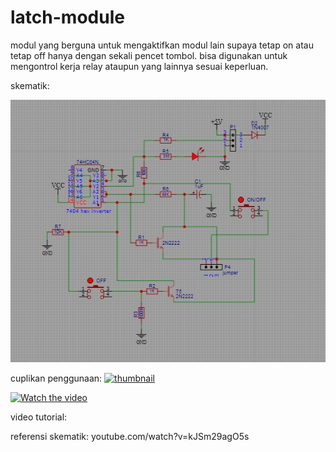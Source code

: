 # latch-module
modul yang berguna untuk mengaktifkan modul lain supaya tetap on atau tetap off hanya dengan sekali pencet tombol.
bisa digunakan untuk mengontrol kerja relay ataupun yang lainnya sesuai keperluan.

skematik:

<img src="https://github.com/idekorslet/latch-module/blob/main/skematik.JPG">

cuplikan penggunaan:
[![thumbnail](https://user-images.githubusercontent.com/80518183/126108978-ecc7d0ad-a68d-4081-998b-8abc693bbd94.JPG)](https://user-images.githubusercontent.com/80518183/126108554-9c67c84e-61c4-44d8-9005-f88adb5c5c06.mp4)


[![Watch the video](https://i.imgur.com/vKb2F1B.png)](https://youtu.be/vt5fpE0bzSY)

video tutorial:


referensi skematik:
youtube.com/watch?v=kJSm29agO5s

